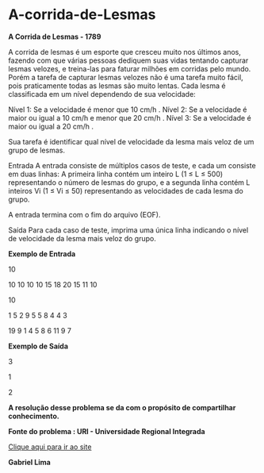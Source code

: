 # A-corrida-de-Lesmas

<b>A Corrida de Lesmas - 1789</b> 

A corrida de lesmas é um esporte que cresceu muito nos últimos anos, fazendo com que várias pessoas dediquem suas vidas tentando capturar lesmas velozes, e treina-las para faturar milhões em corridas pelo mundo. Porém a tarefa de capturar lesmas velozes não é uma tarefa muito fácil, pois praticamente todas as lesmas são muito lentas. Cada lesma é classificada em um nível dependendo de sua velocidade:


Nível 1: Se a velocidade é menor que 10 cm/h .
Nível 2: Se a velocidade é maior ou igual a 10 cm/h e menor que 20 cm/h .
Nível 3: Se a velocidade é maior ou igual a 20 cm/h .


Sua tarefa é identificar qual nível de velocidade da lesma mais veloz de um grupo de lesmas.

Entrada
A entrada consiste de múltiplos casos de teste, e cada um consiste em duas linhas: A primeira linha contém um inteiro L (1 ≤ L ≤ 500) representando o número de lesmas do grupo, e a segunda linha contém L inteiros Vi (1 ≤ Vi ≤ 50) representando as velocidades de cada lesma do grupo.

A entrada termina com o fim do arquivo (EOF).

Saída
Para cada caso de teste, imprima uma única linha indicando o nível de velocidade da lesma mais veloz do grupo.

<b> Exemplo de Entrada</b>	
<p>10</p>
<p>10 10 10 10 15 18 20 15 11 10 </p>
<p>10</p>
<p>1 5 2 9 5 5 8 4 4 3 </p>
<p>19 9 1 4 5 8 6 11 9 7 </p>

<b>Exemplo de Saída</b>
<p>3</p>
<p>1</p> 
<p>2</p>

<b>A resolução desse problema se da com o propósito de compartilhar conhecimento.</b>

<b>Fonte do problema : URI - Universidade Regional Integrada</b>

<a href = https://www.urionlinejudge.com.br/judge/pt/problems/view/1789> Clique aqui para ir ao site</a>
<p><b>Gabriel Lima</b></p>